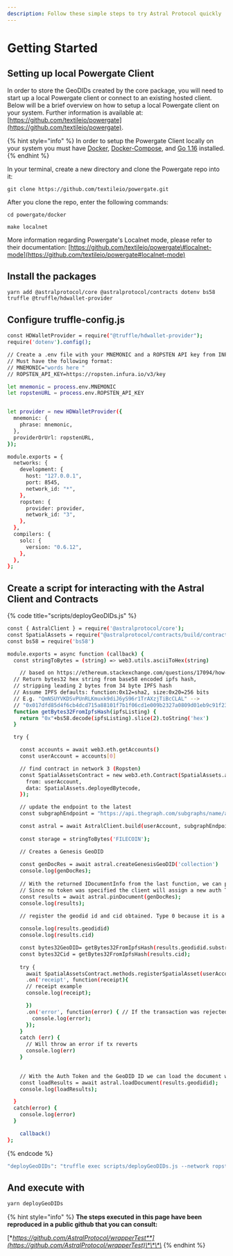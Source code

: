```yaml
---
description: Follow these simple steps to try Astral Protocol quickly
---
```


# Getting Started

## Setting up local Powergate Client

In order to store the GeoDIDs created by the core package, you will need to start up a local Powergate client or connect to an existing hosted client. Below will be a brief overview on how to setup a local Powergate client on your system. Further information is available at: [https://github.com/textileio/powergate](https://github.com/textileio/powergate).

{% hint style="info" %}
In order to setup the Powergate Client locally on your system you must have [Docker](https://docs.docker.com/engine/install/), [Docker-Compose](https://docs.docker.com/compose/install/), and [Go 1.16](https://golang.org/dl/) installed. 
{% endhint %}

In your terminal, create a new directory and clone the Powergate repo into it:

`git clone https://github.com/textileio/powergate.git`

After you clone the repo, enter the following commands:

`cd powergate/docker`

`make localnet`

More information regarding Powergate's Localnet mode, please refer to their documentation: [https://github.com/textileio/powergate\#localnet-mode](https://github.com/textileio/powergate#localnet-mode)

## Install the packages

```
yarn add @astralprotocol/core @astralprotocol/contracts dotenv bs58 truffle @truffle/hdwallet-provider
```

## Configure truffle-config.js

```bash
const HDWalletProvider = require("@truffle/hdwallet-provider");
require('dotenv').config();

// Create a .env file with your MNEMONIC and a ROPSTEN API key from INFURA
// Must have the following format:
// MNEMONIC="words here "
// ROPSTEN_API_KEY=https://ropsten.infura.io/v3/key

let mnemonic = process.env.MNEMONIC
let ropstenURL = process.env.ROPSTEN_API_KEY


let provider = new HDWalletProvider({
  mnemonic: {
    phrase: mnemonic,
  },
  providerOrUrl: ropstenURL,
});

module.exports = {
  networks: {
    development: {
      host: "127.0.0.1",
      port: 8545,
      network_id: "*",
    },
    ropsten: {
      provider: provider,
      network_id: "3",
    },
  },
  compilers: {
    solc: {
      version: "0.6.12",
    },
  },
};

```

## Create a script for interacting with the Astral Client and Contracts

{% code title="scripts/deployGeoDIDs.js" %}
```bash
const { AstralClient } = require('@astralprotocol/core');
const SpatialAssets = require("@astralprotocol/contracts/build/contracts/SpatialAssets.json")
const bs58 = require('bs58')

module.exports = async function (callback) {
  const stringToBytes = (string) => web3.utils.asciiToHex(string)

    // based on https://ethereum.stackexchange.com/questions/17094/how-to-store-ipfs-hash-using-bytes32
  // Return bytes32 hex string from base58 encoded ipfs hash,
  // stripping leading 2 bytes from 34 byte IPFS hash
  // Assume IPFS defaults: function:0x12=sha2, size:0x20=256 bits
  // E.g. "QmNSUYVKDSvPUnRLKmuxk9diJ6yS96r1TrAXzjTiBcCLAL" -->
  // "0x017dfd85d4f6cb4dcd715a88101f7b1f06cd1e009b2327a0809d01eb9c91f231"
  function getBytes32FromIpfsHash(ipfsListing) {
    return "0x"+bs58.decode(ipfsListing).slice(2).toString('hex')
  }

  try {

    const accounts = await web3.eth.getAccounts()
    const userAccount = accounts[0]

    // find contract in network 3 (Ropsten)
    const SpatialAssetsContract = new web3.eth.Contract(SpatialAssets.abi, SpatialAssets.networks['3'].address, {
      from: userAccount,
      data: SpatialAssets.deployedBytecode,
    });

    // update the endpoint to the latest
    const subgraphEndpoint = "https://api.thegraph.com/subgraphs/name/astralprotocol/spatialassetsfinalv1"

    const astral = await AstralClient.build(userAccount, subgraphEndpoint, "https://astralinstance.tk");
  
    const storage = stringToBytes('FILECOIN');

    // Creates a Genesis GeoDID 
    
    const genDocRes = await astral.createGenesisGeoDID('collection')
    console.log(genDocRes);
  
    // With the returned IDocumentInfo from the last function, we can pin it.
    // Since no token was specified the client will assign a new auth Token to the user.
    const results = await astral.pinDocument(genDocRes);
    console.log(results);
              
    // register the geodid id and cid obtained. Type 0 because it is a collection

    console.log(results.geodidid)
    console.log(results.cid)

    const bytes32GeoDID= getBytes32FromIpfsHash(results.geodidid.substring(8));
    const bytes32Cid = getBytes32FromIpfsHash(results.cid);
  
    try {
      await SpatialAssetsContract.methods.registerSpatialAsset(userAccount, bytes32GeoDID, stringToBytes(''),[], bytes32Cid, storage,0).send()    
      .on('receipt', function(receipt){
      // receipt example
      console.log(receipt);

      })
      .on('error', function(error) { // If the transaction was rejected by the network with a receipt, the second parameter will be the receipt.
        console.log(error);
      });
    } 
    catch (err) {
      // Will throw an error if tx reverts
      console.log(err)
    }

    
    // With the Auth Token and the GeoDID ID we can load the document with the loadDocument function
    const loadResults = await astral.loadDocument(results.geodidid);
    console.log(loadResults);

  }
  catch(error) {
    console.log(error)
  }

    callback()
};

```
{% endcode %}

```bash
"deployGeoDIDs": "truffle exec scripts/deployGeoDIDs.js --network ropsten",
```

## And execute with

```bash
yarn deployGeoDIDs
```

{% hint style="info" %}
**The steps executed in this page have been reproduced in a public github that you can consult:**  
  
[**https://github.com/AstralProtocol/wrapperTest**](https://github.com/AstralProtocol/wrapperTest)\*\*\*\*
{% endhint %}

